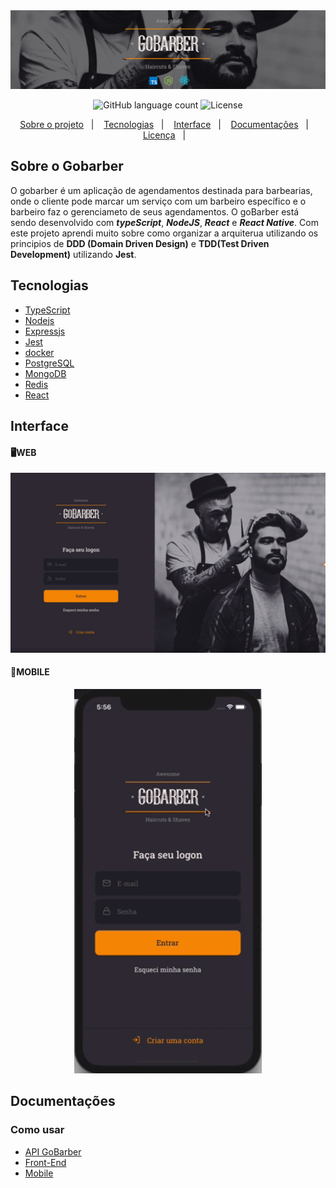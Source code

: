 <img alt="Gobarber" src="./readmeImages/header.png"/>

<p align="center">
  <img alt="GitHub language count" src="https://img.shields.io/badge/Languages-1-blue">
  <img alt="License" src="https://img.shields.io/badge/license-MIT-lightgrey">
  </a>
</p>

<p align="center">
  <a href="#sobre-o-gobarber">Sobre o projeto</a>&nbsp;&nbsp;&nbsp;|&nbsp;&nbsp;&nbsp;
  <a href="#tecnologias">Tecnologias</a>&nbsp;&nbsp;&nbsp;|&nbsp;&nbsp;&nbsp;
  <a href="#interface">Interface</a>&nbsp;&nbsp;&nbsp;|&nbsp;&nbsp;&nbsp;
  <a href="#documentações">Documentações</a>&nbsp;&nbsp;&nbsp;|&nbsp;&nbsp;&nbsp;
  <a href="#licença">Licença</a>&nbsp;&nbsp;&nbsp;|&nbsp;&nbsp;&nbsp;
</p>

## Sobre o Gobarber
O gobarber é um aplicação de agendamentos destinada para barbearias, onde o cliente pode marcar um serviço com um barbeiro específico e o barbeiro faz o gerenciameto de seus agendamentos. O goBarber está sendo desenvolvido com ***typeScript***, ***NodeJS***, ***React*** e ***React Native***. Com este projeto aprendi muito sobre como organizar a arquiterua utilizando os principios de **DDD (Domain Driven Design)** e **TDD(Test Driven Development)** utilizando **Jest**.

## Tecnologias
 - [TypeScript](https://www.typescriptlang.org/)
 - [ Nodejs ]( https://nodejs.org/en/ )
 - [ Expressjs ]( https://expressjs.com/pt-br/ )
 - [ Jest ]( https://jestjs.io/ )
 - [ docker ]( https://hub.docker.com/ )
 - [ PostgreSQL ]( https://www.postgresql.org/ )
 - [ MongoDB]( https://www.mongodb.com/cloud/atlas )
 - [ Redis ]( https://redis.io/ )
 - [React](https://reactjs.org/)


## Interface
 #### 🖥WEB
<img alt="Gobarber" src="./readmeImages/autenticação.PNG"/>

 ####  📱MOBILE
  <p align="center">
    <img alt="Gobarber" src="./readmeImages/mobile.PNG"/>
  </p>

  ## Documentações
  ### Como usar
  - <a href="./backend/README.md">API GoBarber</a>
  - [Front-End]()
  - [Mobile]()

  
